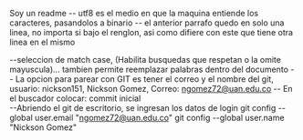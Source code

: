 Soy un readme
-- utf8 es el medio en que la maquina entiende los caracteres, pasandolos a binario
-- el anterior parrafo quedo en solo una linea, no importa si bajo el 
renglon, asi como difiere con este que tiene otra linea en el mismo

--seleccion de match case, (Habilita busquedas que respetan o la omite  mayuscula)... tambien permite reemplazar palabras dentro del documento
-- La opcion para parear con GIT es tener el correo y el nombre del git,
usuario: nickson151,  Nickson Gomez, Correo: ngomez72@uan.edu.co
-- En el buscador colocar:    commit inicial    
--Abriendo el git de escritorio, se ingresan los datos de login
git config --global user.email "ngomez72@uan.edu.co"
git config --global user.name "Nickson Gomez"

